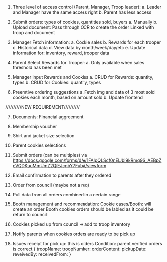 1. Three level of access control (Parent, Manager, Troop leader): 
    a. Leader and Manager have the same access right
    b. Parent has less access

2. Submit orders: types of cookies, quantities sold, buyers
    a. Manually
    b. Upload document: Pass through OCR to create the order
        Linked with troop and document

3. Manager Fetch information: 
    a. Cookie sales
    b. Rewards for each trooper
    c. Historical data
    d. View data by month/week/day/etc
    e. Update information for: inventory, reward, trooper data

4. Parent Select Rewards for Trooper:
    a. Only available when sales threshold has been met 

5. Manager input Rewards and Cookies
    a. CRUD for Rewards: quantity, types
    b. CRUD for Cookies: quantity, types

6. Preemtive ordering suggestions
    a. Fetch img and data of 3 most sold cookies each month, based on amount sold
    b. Update frontend

//////////NEW REQUIREMENT//////////

7. Documents: Financial aggreement

8. Membership voucher

9. Shirt and jacket size selection

10. Parent cookies selections

11. Submit orders (can be multiples) via https://docs.google.com/forms/d/e/1FAIpQLScf0nElJbi9kRmq9S_AEBpZeVQDKuuMmUmZ2QiEJcnbY7FubA/viewform

12. Email confirmation to parents after they ordered

13. Order from council (maybe not a req)

14. Pull data from all orders combined in a certain range

15. Booth management and recommendation: 
    Cookie cases/Booth: will create an order
    Booth cookies orders should be labled as it could be return to council

16. Cookies picked up from council -> add to troop inventory

17. Notify parents when cookies orders are ready to be pick up

18. Issues receipt for pick up: this is orders
    Condition: parent verified orders is correct
    {
        troopName:
        troopNumber:
        orderContent:
        pickupDate: 
        reveivedBy: 
        receivedFrom:
    }
    




